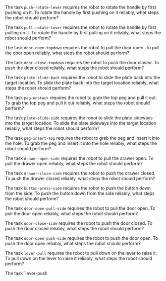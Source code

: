 

The task `push-rotate-lever` requires the robot to rotate the handle by first pushing on it.
To rotate the handle by first pushing on it reliably, what steps the robot should perform?

The task `pull-rotate-lever` requires the robot to rotate the handle by first pulling on it.
To rotate the handle by first pulling on it reliably, what steps the robot should perform?

The task `door-open-topdown` requires the robot to pull the door open.
To pull the door open reliably, what steps the robot should perform?

The task `door-close-topdown` requires the robot to push the door closed.
To push the door closed reliably, what steps the robot should perform?

The task `plate-slide-back` requires the robot to slide the plate back into the target location.
To slide the plate back into the target location reliably, what steps the robot should perform?

The task `peg-unstack` requires the robot to grab the top peg and pull it out.
To grab the top peg and pull it out reliably, what steps the robot should perform?

The task `plate-slide-side` requires the robot to slide the plate sideways into the target location.
To slide the plate sideways into the target location reliably, what steps the robot should perform?

The task `peg-insert-top` requires the robot to grab the peg and insert it into the hole.
To grab the peg and insert it into the hole reliably, what steps the robot should perform?

The task `drawer-open-side` requires the robot to pull the drawer open.
To pull the drawer open reliably, what steps the robot should perform?

The task `drawer-close-side` requires the robot to push the drawer closed.
To push the drawer closed reliably, what steps the robot should perform?

The task `button-press-side` requires the robot to push the button down from the side.
To push the button down from the side reliably, what steps the robot should perform?

The task `door-open-pull-side` requires the robot to pull the door open.
To pull the door open reliably, what steps the robot should perform?

The task `door-close-side` requires the robot to push the door closed.
To push the door closed reliably, what steps the robot should perform?

The task `door-open-push-side` requires the robot to push the door open.
To push the door open reliably, what steps the robot should perform?

The task `lever-pull` requires the robot to pull down on the lever to raise it.
To pull down on the lever to raise it reliably, what steps the robot should perform?

The task `lever-push